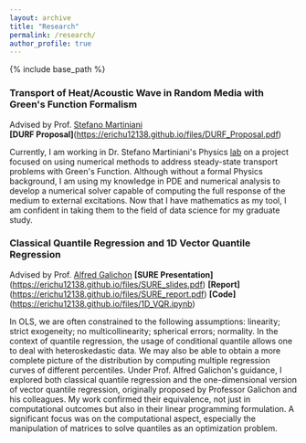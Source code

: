 ```yaml
---
layout: archive
title: "Research"
permalink: /research/
author_profile: true
---
```


{% include base_path %}

### Transport of Heat/Acoustic Wave in Random Media with Green's Function Formalism                                     
Advised by Prof. [Stefano Martiniani](https://as.nyu.edu/faculty/stefano-martiniani.html)  
**[DURF Proposal]**(https://erichu12138.github.io/files/DURF_Proposal.pdf)

Currently, I am working in Dr. Stefano Martiniani's Physics [lab](https://martinianilab.org/index.html) on a project focused on using numerical methods to address steady-state transport problems with Green's Function. Although without a formal Physics background, I am using my knowledge in PDE and numerical analysis to develop a numerical solver capable of computing the full response of the medium to external excitations. Now that I have mathematics as my tool, I am confident in taking them to the field of data science for my graduate study. 

### Classical Quantile Regression and 1D Vector Quantile Regression                                     
Advised by Prof. [Alfred Galichon](https://alfredgalichon.com/) 
**[SURE Presentation]**(https://erichu12138.github.io/files/SURE_slides.pdf) 
**[Report]**(https://erichu12138.github.io/files/SURE_report.pdf)
**[Code]**(https://erichu12138.github.io/files/1D_VQR.ipynb)

In OLS, we are often constrained to the following assumptions: linearity; strict exogeneity; no multicollinearity; spherical errors; normality. In the context of quantile regression, the usage of conditional quantile allows one to deal with heteroskedastic data. We may also be able to obtain a more complete picture of the distribution by computing multiple regression curves of different percentiles. Under Prof. Alfred Galichon's guidance, I explored both classical quantile regression and the one-dimensional version of vector quantile regression, originally proposed by Professor Galichon and his colleagues. My work confirmed their equivalence, not just in computational outcomes but also in their linear programming formulation. A significant focus was on the computational aspect, especially the manipulation of matrices to solve quantiles as an optimization problem.
